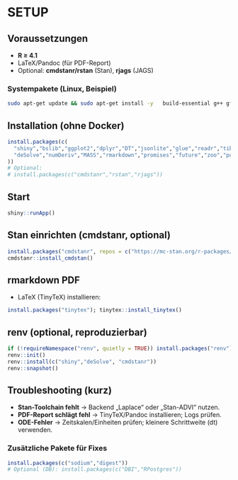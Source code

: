 # SETUP

## Voraussetzungen
- **R ≥ 4.1**
- LaTeX/Pandoc (für PDF-Report)
- Optional: **cmdstanr/rstan** (Stan), **rjags** (JAGS)

### Systempakete (Linux, Beispiel)
```bash
sudo apt-get update && sudo apt-get install -y   build-essential g++ gfortran make   libcurl4-openssl-dev libssl-dev libxml2-dev   libfontconfig1-dev libharfbuzz-dev libfribidi-dev   pandoc
```

## Installation (ohne Docker)
```r
install.packages(c(
  "shiny","bslib","ggplot2","dplyr","DT","jsonlite","glue","readr","tibble","lubridate",
  "deSolve","numDeriv","MASS","rmarkdown","promises","future","zoo","posterior","bayesplot","digest","matrixStats"
))
# Optional:
# install.packages(c("cmdstanr","rstan","rjags"))
```

## Start
```r
shiny::runApp()
```

## Stan einrichten (cmdstanr, optional)
```r
install.packages("cmdstanr", repos = c("https://mc-stan.org/r-packages/", getOption("repos")))
cmdstanr::install_cmdstan()
```

## rmarkdown PDF
- LaTeX (TinyTeX) installieren:  
```r
install.packages("tinytex"); tinytex::install_tinytex()
```

## renv (optional, reproduzierbar)
```r
if (!requireNamespace("renv", quietly = TRUE)) install.packages("renv")
renv::init()
renv::install(c("shiny","deSolve", "cmdstanr"))
renv::snapshot()
```

## Troubleshooting (kurz)
- **Stan-Toolchain fehlt** → Backend „Laplace“ oder „Stan-ADVI“ nutzen.
- **PDF-Report schlägt fehl** → TinyTeX/Pandoc installieren; Logs prüfen.
- **ODE-Fehler** → Zeitskalen/Einheiten prüfen; kleinere Schrittweite (dt) verwenden.


### Zusätzliche Pakete für Fixes
```r
install.packages(c("sodium","digest"))
# Optional (DB): install.packages(c("DBI","RPostgres"))
```
